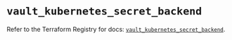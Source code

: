 # `vault_kubernetes_secret_backend`

Refer to the Terraform Registry for docs: [`vault_kubernetes_secret_backend`](https://registry.terraform.io/providers/hashicorp/vault/4.1.0/docs/resources/kubernetes_secret_backend).
